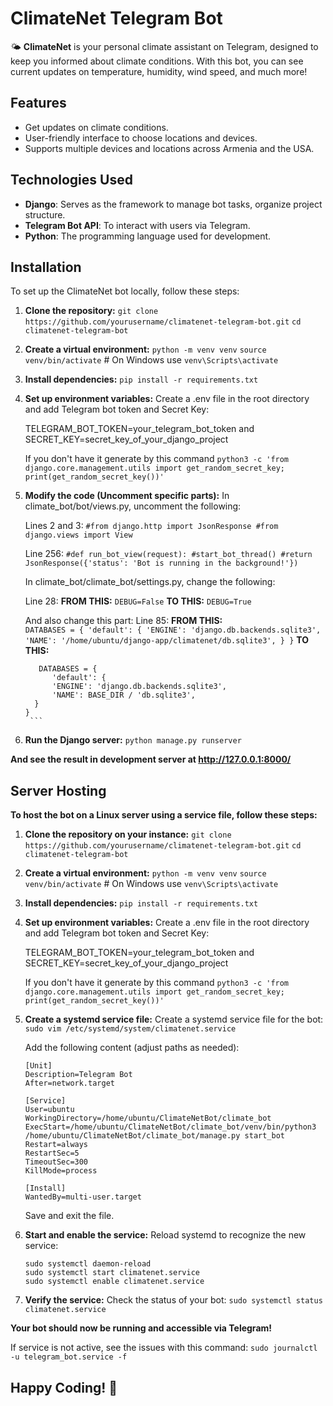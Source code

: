 # ClimateNet Telegram Bot

🌤️ **ClimateNet** is your personal climate assistant on Telegram, designed to keep you informed about climate conditions. With this bot, you can see current updates on temperature, humidity, wind speed, and much more!

## Features

- Get updates on climate conditions.
- User-friendly interface to choose locations and devices.
- Supports multiple devices and locations across Armenia and the USA.

## Technologies Used

- **Django**:  Serves as the framework to manage bot tasks, organize project structure.
- **Telegram Bot API**: To interact with users via Telegram.
- **Python**: The programming language used for development.

## Installation

To set up the ClimateNet bot locally, follow these steps:

1. **Clone the repository:**
   `git clone https://github.com/yourusername/climatenet-telegram-bot.git`
   `cd climatenet-telegram-bot`
   
2. **Create a virtual environment:**
   `python -m venv venv`
   `source venv/bin/activate`  # On Windows use `venv\Scripts\activate`
   
3. **Install dependencies:**
   `pip install -r requirements.txt`
   
4. **Set up environment variables:**
   Create a .env file in the root directory and add Telegram bot token and Secret Key:

   TELEGRAM_BOT_TOKEN=your_telegram_bot_token and SECRET_KEY=secret_key_of_your_django_project 

   If you don't have it generate by this command `python3 -c 'from django.core.management.utils import get_random_secret_key; print(get_random_secret_key())'`

5. **Modify the code (Uncomment specific parts):**
   In climate_bot/bot/views.py, uncomment the following:
   
      Lines 2 and 3:
         `#from django.http import JsonResponse
         #from django.views import View`

   Line 256:
         `#def run_bot_view(request):
            #start_bot_thread()
            #return JsonResponse({'status': 'Bot is running in the background!'})`

   In climate_bot/climate_bot/settings.py, change the following:

      Line 28:
         **FROM THIS:** 
            `DEBUG=False`
         **TO THIS:**
            `DEBUG=True`

   And also change this part: 
      Line 85:
       **FROM THIS:**  
         ```
           DATABASES = {
             'default': {
             'ENGINE': 'django.db.backends.sqlite3',
             'NAME': '/home/ubuntu/django-app/climatenet/db.sqlite3',
         }
      }
         ```
      **TO THIS:**
      ```
         DATABASES = {
            'default': {
            'ENGINE': 'django.db.backends.sqlite3',
            'NAME': BASE_DIR / 'db.sqlite3',
        }
      }
       ```
7. **Run the Django server:**
    `python manage.py runserver`

**And see the result in development server at http://127.0.0.1:8000/**


## Server Hosting

**To host the bot on a Linux server using a service file, follow these steps:**
   1. **Clone the repository on your instance:**
      `git clone https://github.com/yourusername/climatenet-telegram-bot.git`
      `cd climatenet-telegram-bot`
   
   2. **Create a virtual environment:**
      `python -m venv venv`
      `source venv/bin/activate`  # On Windows use `venv\Scripts\activate`

   3. **Install dependencies:**
      `pip install -r requirements.txt`

   4. **Set up environment variables:**
      Create a .env file in the root directory and add Telegram bot token and Secret Key:

      TELEGRAM_BOT_TOKEN=your_telegram_bot_token and SECRET_KEY=secret_key_of_your_django_project 

      If you don't have it generate by this command `python3 -c 'from django.core.management.utils import get_random_secret_key; print(get_random_secret_key())'`

   5. **Create a systemd service file:**
      Create a systemd service file for the bot:
      `sudo vim /etc/systemd/system/climatenet.service`
      
      Add the following content (adjust paths as needed):
      ```
      [Unit]
      Description=Telegram Bot
      After=network.target
   
      [Service]
      User=ubuntu
      WorkingDirectory=/home/ubuntu/ClimateNetBot/climate_bot
      ExecStart=/home/ubuntu/ClimateNetBot/climate_bot/venv/bin/python3 /home/ubuntu/ClimateNetBot/climate_bot/manage.py start_bot
      Restart=always
      RestartSec=5
      TimeoutSec=300
      KillMode=process
   
      [Install]
      WantedBy=multi-user.target
      ```
      Save and exit the file.

   6. **Start and enable the service:**
   Reload systemd to recognize the new service:
      ```
      sudo systemctl daemon-reload
      sudo systemctl start climatenet.service
      sudo systemctl enable climatenet.service
      ```

   7. **Verify the service:**
   Check the status of your bot:
      `sudo systemctl status climatenet.service`


   **Your bot should now be running and accessible via Telegram!**

   If service is not active, see the issues with this command:
      `sudo journalctl -u telegram_bot.service -f`

## Happy Coding! 🚀


